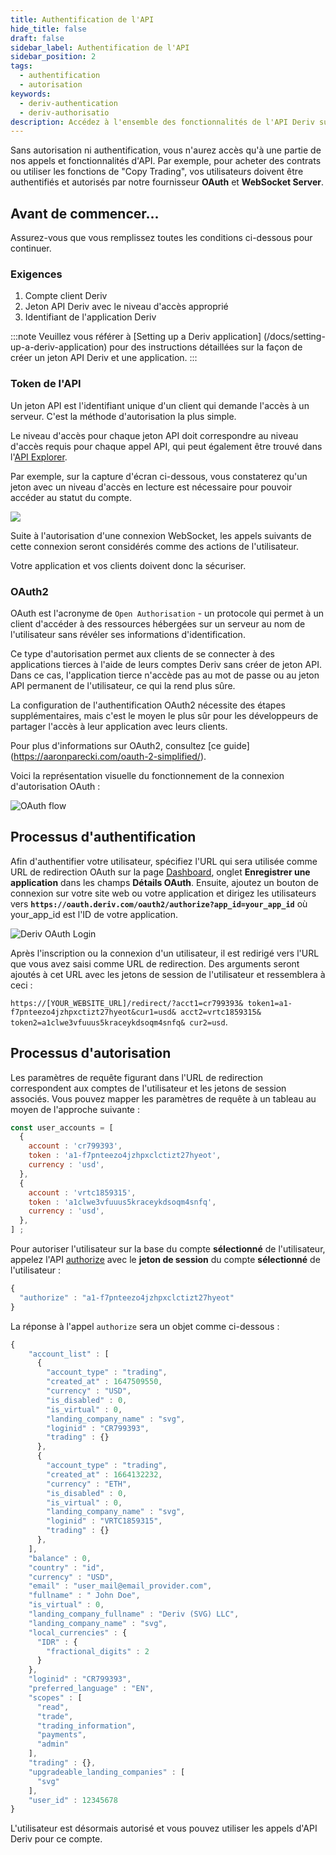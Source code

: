 ```yaml
---
title: Authentification de l'API
hide_title: false
draft: false
sidebar_label: Authentification de l'API
sidebar_position: 2
tags:
  - authentification
  - autorisation
keywords:
  - deriv-authentication
  - deriv-authorisatio
description: Accédez à l'ensemble des fonctionnalités de l'API Deriv sur votre application de trading en authentifiant les utilisateurs avec un jeton API. Apprenez à le faire à l'aide d'un exemple d'API.
---
```


Sans autorisation ni authentification, vous n'aurez accès qu'à une partie de nos appels et fonctionnalités d'API. Par exemple, pour acheter des contrats ou utiliser les fonctions de "Copy Trading", vos utilisateurs doivent être authentifiés et autorisés par notre fournisseur **OAuth** et **WebSocket Server**.

## Avant de commencer...

Assurez-vous que vous remplissez toutes les conditions ci-dessous pour continuer.

### Exigences

1. Compte client Deriv
2. Jeton API Deriv avec le niveau d'accès approprié
3. Identifiant de l'application Deriv

:::note
Veuillez vous référer à [Setting up a Deriv application] (/docs/setting-up-a-deriv-application) pour des instructions détaillées sur la façon de créer un jeton API Deriv et une application.
:::

### Token de l'API

Un jeton API est l'identifiant unique d'un client qui demande l'accès à un serveur. C'est la méthode d'autorisation la plus simple.

Le niveau d'accès pour chaque jeton API doit correspondre au niveau d'accès requis pour chaque appel API, qui peut également être trouvé dans l'[API Explorer](/api-explorer).

Par exemple, sur la capture d'écran ci-dessous, vous constaterez qu'un jeton avec un niveau d'accès en lecture est nécessaire pour pouvoir accéder au statut du compte.

![](/img/acc_status_scope_api_explorer.png)

Suite à l'autorisation d'une connexion WebSocket, les appels suivants de cette connexion seront considérés comme des actions de l'utilisateur.

Votre application et vos clients doivent donc la sécuriser.

### OAuth2

OAuth est l'acronyme de `Open Authorisation` - un protocole qui permet à un client d'accéder à des ressources hébergées sur un serveur au nom de l'utilisateur sans révéler ses informations d'identification.

Ce type d'autorisation permet aux clients de se connecter à des applications tierces à l'aide de leurs comptes Deriv sans créer de jeton API. Dans ce cas, l'application tierce n'accède pas au mot de passe ou au jeton API permanent de l'utilisateur, ce qui la rend plus sûre.

La configuration de l'authentification OAuth2 nécessite des étapes supplémentaires, mais c'est le moyen le plus sûr pour les développeurs de partager l'accès à leur application avec leurs clients.

Pour plus d'informations sur OAuth2, consultez [ce guide] (https://aaronparecki.com/oauth-2-simplified/).

Voici la représentation visuelle du fonctionnement de la connexion d'autorisation OAuth :

![OAuth flow](/img/how_oauth_works.png "OAuth flow")

## Processus d'authentification

Afin d'authentifier votre utilisateur, spécifiez l'URL qui sera utilisée comme URL de redirection OAuth sur la page [Dashboard](/dashboard), onglet **Enregistrer une application** dans les champs **Détails OAuth**. Ensuite, ajoutez un bouton de connexion sur votre site web ou votre application et dirigez les utilisateurs vers **`https://oauth.deriv.com/oauth2/authorize?app_id=your_app_id`** où your_app_id est l'ID de votre application.

![Deriv OAuth Login](/img/oauth_login.png "Deriv OAuth Login")

Après l'inscription ou la connexion d'un utilisateur, il est redirigé vers l'URL que vous avez saisi comme URL de redirection. Des arguments seront ajoutés à cet URL avec les jetons de session de l'utilisateur et ressemblera à ceci :

`https://[YOUR_WEBSITE_URL]/redirect/?acct1=cr799393& token1=a1-f7pnteezo4jzhpxctizt27hyeot&cur1=usd& acct2=vrtc1859315& token2=a1clwe3vfuuus5kraceykdsoqm4snfq& cur2=usd`.

## Processus d'autorisation

Les paramètres de requête figurant dans l'URL de redirection correspondent aux comptes de l'utilisateur et les jetons de session associés. Vous pouvez mapper les paramètres de requête à un tableau au moyen de l'approche suivante :

```js showLineNumbers
const user_accounts = [
  {
    account : 'cr799393',
    token : 'a1-f7pnteezo4jzhpxclctizt27hyeot',
    currency : 'usd',
  },
  {
    account : 'vrtc1859315',
    token : 'a1clwe3vfuuus5kraceykdsoqm4snfq',
    currency : 'usd',
  },
] ;
```

Pour autoriser l'utilisateur sur la base du compte **sélectionné** de l'utilisateur, appelez l'API [authorize](/api-explorer#authorize) avec le **jeton de session** du compte **sélectionné** de l'utilisateur :

```js showLineNumbers
{
  "authorize" : "a1-f7pnteezo4jzhpxclctizt27hyeot"
}
```

La réponse à l'appel `authorize` sera un objet comme ci-dessous :

```js showLineNumbers
{
    "account_list" : [
      {
        "account_type" : "trading",
        "created_at" : 1647509550,
        "currency" : "USD",
        "is_disabled" : 0,
        "is_virtual" : 0,
        "landing_company_name" : "svg",
        "loginid" : "CR799393",
        "trading" : {}
      },
      {
        "account_type" : "trading",
        "created_at" : 1664132232,
        "currency" : "ETH",
        "is_disabled" : 0,
        "is_virtual" : 0,
        "landing_company_name" : "svg",
        "loginid" : "VRTC1859315",
        "trading" : {}
      },
    ],
    "balance" : 0,
    "country" : "id",
    "currency" : "USD",
    "email" : "user_mail@email_provider.com",
    "fullname" : " John Doe",
    "is_virtual" : 0,
    "landing_company_fullname" : "Deriv (SVG) LLC",
    "landing_company_name" : "svg",
    "local_currencies" : {
      "IDR" : {
        "fractional_digits" : 2
      }
    },
    "loginid" : "CR799393",
    "preferred_language" : "EN",
    "scopes" : [
      "read",
      "trade",
      "trading_information",
      "payments",
      "admin"
    ],
    "trading" : {},
    "upgradeable_landing_companies" : [
      "svg"
    ],
    "user_id" : 12345678
}
```

L'utilisateur est désormais autorisé et vous pouvez utiliser les appels d'API Deriv pour ce compte.
